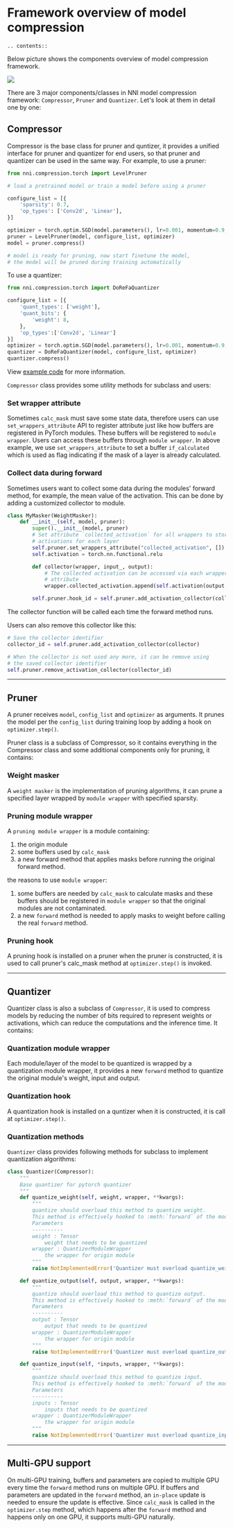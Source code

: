 # Framework overview of model compression

```eval_rst
.. contents::
```

Below picture shows the components overview of model compression framework.

![](../../img/compressor_framework.jpg)

There are 3 major components/classes in NNI model compression framework: `Compressor`, `Pruner` and `Quantizer`. Let's look at them in detail one by one:

## Compressor

Compressor is the base class for pruner and quntizer, it provides a unified interface for pruner and quantizer for end users, so that pruner and quantizer can be used in the same way. For example, to use a pruner:

```python
from nni.compression.torch import LevelPruner

# load a pretrained model or train a model before using a pruner

configure_list = [{
    'sparsity': 0.7,
    'op_types': ['Conv2d', 'Linear'],
}]

optimizer = torch.optim.SGD(model.parameters(), lr=0.001, momentum=0.9, weight_decay=1e-4)
pruner = LevelPruner(model, configure_list, optimizer)
model = pruner.compress()

# model is ready for pruning, now start finetune the model,
# the model will be pruned during training automatically
```

To use a quantizer:
```python
from nni.compression.torch import DoReFaQuantizer

configure_list = [{
    'quant_types': ['weight'],
    'quant_bits': {
        'weight': 8,
    },
    'op_types':['Conv2d', 'Linear']
}]
optimizer = torch.optim.SGD(model.parameters(), lr=0.001, momentum=0.9, weight_decay=1e-4)
quantizer = DoReFaQuantizer(model, configure_list, optimizer)
quantizer.compress()

```
View [example code](https://github.com/microsoft/nni/tree/master/examples/model_compress) for more information.

`Compressor` class provides some utility methods for subclass and users:

### Set wrapper attribute

Sometimes `calc_mask` must save some state data, therefore users can use `set_wrappers_attribute` API to register attribute just like how buffers are registered in PyTorch modules. These buffers will be registered to `module wrapper`. Users can access these buffers through `module wrapper`.
In above example, we use `set_wrappers_attribute` to set a buffer `if_calculated` which is used as flag indicating if the mask of a layer is already calculated.

### Collect data during forward

Sometimes users want to collect some data during the modules' forward method, for example, the mean value of the activation. This can be done by adding a customized collector to module.

```python
class MyMasker(WeightMasker):
    def __init__(self, model, pruner):
        super().__init__(model, pruner)
        # Set attribute `collected_activation` for all wrappers to store
        # activations for each layer
        self.pruner.set_wrappers_attribute("collected_activation", [])
        self.activation = torch.nn.functional.relu

        def collector(wrapper, input_, output):
            # The collected activation can be accessed via each wrapper's collected_activation
            # attribute
            wrapper.collected_activation.append(self.activation(output.detach().cpu()))

        self.pruner.hook_id = self.pruner.add_activation_collector(collector)
```

The collector function will be called each time the forward method runs.

Users can also remove this collector like this:

```python
# Save the collector identifier
collector_id = self.pruner.add_activation_collector(collector)

# When the collector is not used any more, it can be remove using
# the saved collector identifier
self.pruner.remove_activation_collector(collector_id)
```

***

## Pruner

A pruner receives `model`, `config_list` and `optimizer` as arguments. It prunes the model per the `config_list` during training loop by adding a hook on `optimizer.step()`.

Pruner class is a subclass of Compressor, so it contains everything in the Compressor class and some additional components only for pruning, it contains:

### Weight masker

A `weight masker` is the implementation of pruning algorithms, it can prune a specified layer wrapped by `module wrapper` with specified sparsity.

### Pruning module wrapper

A `pruning module wrapper` is a module containing:

1. the origin module
2. some buffers used by `calc_mask`
3. a new forward method that applies masks before running the original forward method.

the reasons to use `module wrapper`:

1. some buffers are needed by `calc_mask` to calculate masks and these buffers should be registered in `module wrapper` so that the original modules are not contaminated.
2. a new `forward` method is needed to apply masks to weight before calling the real `forward` method.

### Pruning hook

A pruning hook is installed on a pruner when the pruner is constructed, it is used to call pruner's calc_mask method at `optimizer.step()` is invoked.


***

## Quantizer

Quantizer class is also a subclass of `Compressor`, it is used to compress models by reducing the number of bits required to represent weights or activations, which can reduce the computations and the inference time. It contains:

### Quantization module wrapper

Each module/layer of the model to be quantized is wrapped by a quantization module wrapper, it provides a new `forward` method to quantize the original module's weight, input and output.

### Quantization hook

A quantization hook is installed on a quntizer when it is constructed, it is call at `optimizer.step()`.

### Quantization methods

`Quantizer` class provides following methods for subclass to implement quantization algorithms:

```python
class Quantizer(Compressor):
    """
    Base quantizer for pytorch quantizer
    """
    def quantize_weight(self, weight, wrapper, **kwargs):
        """
        quantize should overload this method to quantize weight.
        This method is effectively hooked to :meth:`forward` of the model.
        Parameters
        ----------
        weight : Tensor
            weight that needs to be quantized
        wrapper : QuantizerModuleWrapper
            the wrapper for origin module
        """
        raise NotImplementedError('Quantizer must overload quantize_weight()')

    def quantize_output(self, output, wrapper, **kwargs):
        """
        quantize should overload this method to quantize output.
        This method is effectively hooked to :meth:`forward` of the model.
        Parameters
        ----------
        output : Tensor
            output that needs to be quantized
        wrapper : QuantizerModuleWrapper
            the wrapper for origin module
        """
        raise NotImplementedError('Quantizer must overload quantize_output()')

    def quantize_input(self, *inputs, wrapper, **kwargs):
        """
        quantize should overload this method to quantize input.
        This method is effectively hooked to :meth:`forward` of the model.
        Parameters
        ----------
        inputs : Tensor
            inputs that needs to be quantized
        wrapper : QuantizerModuleWrapper
            the wrapper for origin module
        """
        raise NotImplementedError('Quantizer must overload quantize_input()')

```

***

## Multi-GPU support

On multi-GPU training, buffers and parameters are copied to multiple GPU every time the `forward` method runs on multiple GPU. If buffers and parameters are updated in the `forward` method, an `in-place` update is needed to ensure the update is effective.
Since `calc_mask` is called in the `optimizer.step` method, which happens after the `forward` method and happens only on one GPU, it supports multi-GPU naturally.

